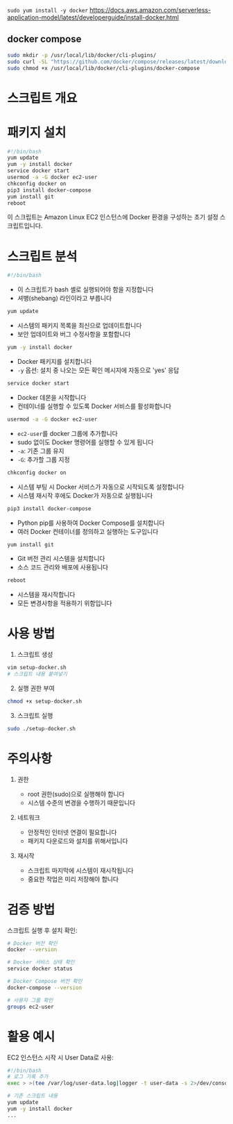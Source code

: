 `sudo yum install -y docker`
https://docs.aws.amazon.com/serverless-application-model/latest/developerguide/install-docker.html

## docker compose
```bash
sudo mkdir -p /usr/local/lib/docker/cli-plugins/
sudo curl -SL "https://github.com/docker/compose/releases/latest/download/docker-compose-linux-$(uname -m)" -o /usr/local/lib/docker/cli-plugins/docker-compose
sudo chmod +x /usr/local/lib/docker/cli-plugins/docker-compose
```
# 스크립트 개요
# 패키지 설치
```sh
#!/bin/bash  
yum update  
yum -y install docker  
service docker start  
usermod -a -G docker ec2-user  
chkconfig docker on  
pip3 install docker-compose
yum install git
reboot
```

이 스크립트는 Amazon Linux EC2 인스턴스에 Docker 환경을 구성하는 초기 설정 스크립트입니다.

# 스크립트 분석

```bash
#!/bin/bash
```
- 이 스크립트가 bash 셸로 실행되어야 함을 지정합니다
- 셔뱅(shebang) 라인이라고 부릅니다

```bash
yum update
```
- 시스템의 패키지 목록을 최신으로 업데이트합니다
- 보안 업데이트와 버그 수정사항을 포함합니다

```bash
yum -y install docker
```
- Docker 패키지를 설치합니다
- `-y` 옵션: 설치 중 나오는 모든 확인 메시지에 자동으로 'yes' 응답

```bash
service docker start
```
- Docker 데몬을 시작합니다
- 컨테이너를 실행할 수 있도록 Docker 서비스를 활성화합니다

```bash
usermod -a -G docker ec2-user
```
- `ec2-user`를 docker 그룹에 추가합니다
- sudo 없이도 Docker 명령어를 실행할 수 있게 됩니다
- `-a`: 기존 그룹 유지
- `-G`: 추가할 그룹 지정

```bash
chkconfig docker on
```
- 시스템 부팅 시 Docker 서비스가 자동으로 시작되도록 설정합니다
- 시스템 재시작 후에도 Docker가 자동으로 실행됩니다

```bash
pip3 install docker-compose
```
- Python pip를 사용하여 Docker Compose를 설치합니다
- 여러 Docker 컨테이너를 정의하고 실행하는 도구입니다

```bash
yum install git
```
- Git 버전 관리 시스템을 설치합니다
- 소스 코드 관리와 배포에 사용됩니다

```bash
reboot
```
- 시스템을 재시작합니다
- 모든 변경사항을 적용하기 위함입니다

# 사용 방법

1. 스크립트 생성
```bash
vim setup-docker.sh
# 스크립트 내용 붙여넣기
```

2. 실행 권한 부여
```bash
chmod +x setup-docker.sh
```

3. 스크립트 실행
```bash
sudo ./setup-docker.sh
```

# 주의사항

1. 권한
   - root 권한(sudo)으로 실행해야 합니다
   - 시스템 수준의 변경을 수행하기 때문입니다

2. 네트워크
   - 안정적인 인터넷 연결이 필요합니다
   - 패키지 다운로드와 설치를 위해서입니다

3. 재시작
   - 스크립트 마지막에 시스템이 재시작됩니다
   - 중요한 작업은 미리 저장해야 합니다

# 검증 방법

스크립트 실행 후 설치 확인:
```bash
# Docker 버전 확인
docker --version

# Docker 서비스 상태 확인
service docker status

# Docker Compose 버전 확인
docker-compose --version

# 사용자 그룹 확인
groups ec2-user
```

# 활용 예시

EC2 인스턴스 시작 시 User Data로 사용:
```bash
#!/bin/bash
# 로그 기록 추가
exec > >(tee /var/log/user-data.log|logger -t user-data -s 2>/dev/console) 2>&1

# 기존 스크립트 내용
yum update
yum -y install docker
...
```